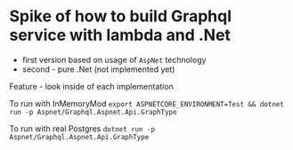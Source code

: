 # Spike of how to build Graphql service with lambda and .Net

- first version based on usage of `AspNet` technology
- second - pure .Net (not implemented yet) 

Feature - look inside of each implementation

To run with InMemoryMod
`export ASPNETCORE_ENVIRONMENT=Test && dotnet run -p Aspnet/Graphql.Aspnet.Api.GraphType`

To run with real Postgres
`dotnet run -p Aspnet/Graphql.Aspnet.Api.GraphType`